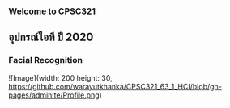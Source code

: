 ### Welcome to CPSC321
## อุปกรณ์ไอที ปี 2020
### Facial Recognition
![Image](width: 200 height: 30, https://github.com/warayutkhanka/CPSC321_63_1_HCI/blob/gh-pages/adminlte/Profile.png)
